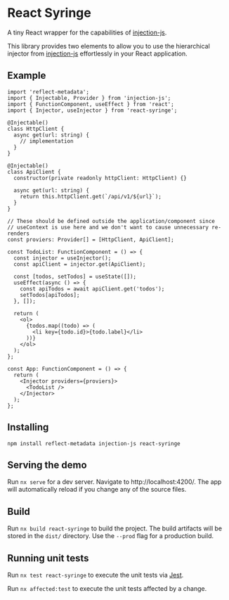 # React Syringe

A tiny React wrapper for the capabilities of [injection-js](https://github.com/mgechev/injection-js).

This library provides two elements to allow you to use the hierarchical injector from [injection-js](https://github.com/mgechev/injection-js) effortlessly in your React application.

## Example

```tsx
import 'reflect-metadata';
import { Injectable, Provider } from 'injection-js';
import { FunctionComponent, useEffect } from 'react';
import { Injector, useInjector } from 'react-syringe';

@Injectable()
class HttpClient {
  async get(url: string) {
    // implementation
  }
}

@Injectable()
class ApiClient {
  constructor(private readonly httpClient: HttpClient) {}

  async get(url: string) {
    return this.httpClient.get(`/api/v1/${url}`);
  }
}

// These should be defined outside the application/component since
// useContext is use here and we don't want to cause unnecessary re-renders
const proviers: Provider[] = [HttpClient, ApiClient];

const TodoList: FunctionComponent = () => {
  const injector = useInjector();
  const apiClient = injector.get(ApiClient);

  const [todos, setTodos] = useState([]);
  useEffect(async () => {
    const apiTodos = await apiClient.get('todos');
    setTodos[apiTodos];
  }, []);

  return (
    <ol>
      {todos.map((todo) => (
        <li key={todo.id}>{todo.label}</li>
      ))}
    </ol>
  );
};

const App: FunctionComponent = () => {
  return (
    <Injector providers={proviers}>
      <TodoList />
    </Injector>
  );
};
```

## Installing

```shell
npm install reflect-metadata injection-js react-syringe
```

## Serving the demo

Run `nx serve` for a dev server. Navigate to http://localhost:4200/. The app will automatically reload if you change any of the source files.

## Build

Run `nx build react-syringe` to build the project. The build artifacts will be stored in the `dist/` directory. Use the `--prod` flag for a production build.

## Running unit tests

Run `nx test react-syringe` to execute the unit tests via [Jest](https://jestjs.io).

Run `nx affected:test` to execute the unit tests affected by a change.
